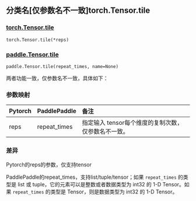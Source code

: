 ## 分类名[仅参数名不一致]torch.Tensor.tile

### [torch.Tensor.tile](https://pytorch.org/docs/1.13/generated/torch.Tensor.tile.html#torch.Tensor.tile)

```
torch.Tensor.tile(*reps)
```

### [paddle.Tensor.tile](https://www.paddlepaddle.org.cn/documentation/docs/zh/api/paddle/Tensor_cn.html#tile-repeat-times-name-none)

```
paddle.Tensor.tile(repeat_times, name=None)
```

两者功能一致，仅参数名不一致，具体如下：

### 参数映射

| Pytorch | PaddlePaddle | 备注                                                |
| ------- | ------------ | :-------------------------------------------------- |
| reps    | repeat_times | 指定输入 tensor每个维度的复制次数，仅参数名不一致。 |

### 差异

Pytorch的reps的参数，仅支持tensor

PaddlePaddle的repeat_times，支持list/tuple/tensor；如果 `repeat_times` 的类型是 list 或 tuple，它的元素可以是整数或者数据类型为 int32 的 1-D Tensor。如果 `repeat_times` 的类型是 Tensor，则是数据类型为 int32 的 1-D Tensor。